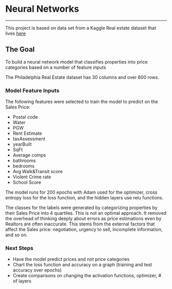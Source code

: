 # Neural Networks
---
This project is based on data set from a Kaggle Real estate dataset that lives [here](https://www.kaggle.com/harry007/philly-real-estate-data-set-sample)

## The Goal
To build a neural network model that classifies properties into price categories based on a number of feature inputs

The Philadelphia Real Estate dataset has 30 columns and over 600 rows.

### Model Feature Inputs
The following features were selected to train the model to predict on the Sales Price:
- Postal code
- Water
- PGW
- Rent Estimate
- taxAssessment
- yearBuilt
- SqFt
- Average comps
- bathrooms
- bedrooms
- Avg Walk&Transit score
- Violent Crime rate
- School Score

The model runs for 200 epochs with Adam used for the optimizer, cross entropy loss for the loss function, and the hidden layers use relu functions.

The classes for the labels were generated by categorizing properties by their Sales Price into 4 quartiles.
This is not an optimal approach. It removed the overhead of thinking deeply about errors as price estimations even by Realtors are often inaccurate. This stems from the external factors that affect the Sales price: negotiation, urgency to sell, incomplete information, and so on.

### Next Steps 
- Have the model predict prices and not price categories
- Chart the loss function and accuracy on a graph (training and test accuracy over epochs)
- Create comparisons on changing the activation functions, optimizer, # of layers